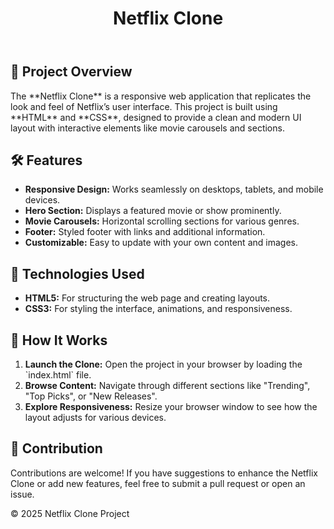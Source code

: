 <!DOCTYPE html>
<html lang="en">
<head>
    <meta charset="UTF-8">
    <meta name="viewport" content="width=device-width, initial-scale=1.0">
</head>
<body>
    <header>
        <h1>Netflix Clone</h1>
    </header>
    <div class="container">
        <section>
            <h2><span class="emoji">🌟</span> Project Overview</h2>
            <p>The **Netflix Clone** is a responsive web application that replicates the look and feel of Netflix’s user interface. This project is built using **HTML** and **CSS**, designed to provide a clean and modern UI layout with interactive elements like movie carousels and sections.</p>
        </section>
        <section>
            <h2><span class="emoji">🛠</span> Features</h2>
            <ul>
                <li><strong>Responsive Design:</strong> Works seamlessly on desktops, tablets, and mobile devices.</li>
                <li><strong>Hero Section:</strong> Displays a featured movie or show prominently.</li>
                <li><strong>Movie Carousels:</strong> Horizontal scrolling sections for various genres.</li>
                <li><strong>Footer:</strong> Styled footer with links and additional information.</li>
                <li><strong>Customizable:</strong> Easy to update with your own content and images.</li>
            </ul>
        </section>
        <section>
            <h2><span class="emoji">🧰</span> Technologies Used</h2>
            <ul>
                <li><strong>HTML5:</strong> For structuring the web page and creating layouts.</li>
                <li><strong>CSS3:</strong> For styling the interface, animations, and responsiveness.</li>
            </ul>
        </section>
        <section>
            <h2><span class="emoji">🚀</span> How It Works</h2>
            <ol>
                <li><strong>Launch the Clone:</strong> Open the project in your browser by loading the `index.html` file.</li>
                <li><strong>Browse Content:</strong> Navigate through different sections like "Trending", "Top Picks", or "New Releases".</li>
                <li><strong>Explore Responsiveness:</strong> Resize your browser window to see how the layout adjusts for various devices.</li>
            </ol>
        </section>
        <section>
            <h2><span class="emoji">🤝</span> Contribution</h2>
            <p>Contributions are welcome! If you have suggestions to enhance the Netflix Clone or add new features, feel free to submit a pull request or open an issue.</p>
        </section>
    </div>
    <footer>
        <p>&copy; 2025 Netflix Clone Project</p>
    </footer>
</body>
</html>
